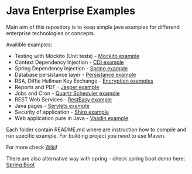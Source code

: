 Java Enterprise Examples
=====================
Main aim of this repository is to keep simple java examples for differend enterprise technologies or concepts. 

Availible examples:

 * Testing with Mockito (Unit tests) - [Mockito example](https://github.com/Pooky/Mockito)
 * Context Dependency Injection - [CDI example](./cdi-example)
 * Spring Dependency Injection - [Spring example](https://github.com/Pooky/dependency-injection-spring)
 * Database persistance layer - [Persistance example](./persistance-example)
 * RSA, Diffie Hellman Key Exchange - [Encryption examples](./encryption-examples)
 * Reports and PDF - [Jasper example](./jasper-example)
 * Jobs and Cron - [Quartz Scheduler example](./quartz-example) 
 * REST Web Services - [RestEasy example](./resteasy-example) 
 * Java pages - [Servlets example](./servlet-example)
 * Security of application - [Shiro example](./shiro-example)
 * Web application pure in Java - [Vaadin example](./vaadin-example)

Each folder contain README.md where are instruction how to compile and run specific example.
For building project you need to use Maven.

For more check [Wiki](https://github.com/Pooky/java-examples/wiki/)!

There are also alternative way with spring - check spring boot demo here: [Spring Boot](https://github.com/Pooky/spring-examples)

